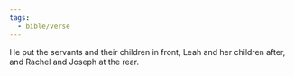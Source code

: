 ```yaml
---
tags:
  - bible/verse
---
```

He put the servants and their children in front, Leah and her children after, and Rachel and Joseph at the rear.